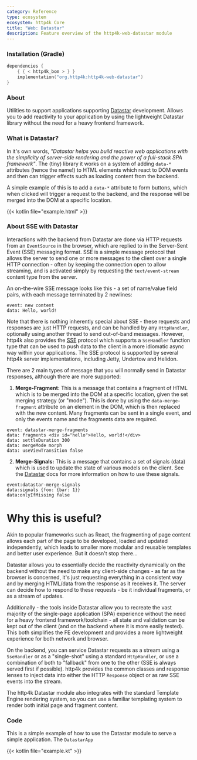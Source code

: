 ```yaml
---
category: Reference
type: ecosystem
ecosystem: http4k Core
title: "Web: Datastar"
description: Feature overview of the http4k-web-datastar module
---
```


### Installation (Gradle)

```kotlin
dependencies {
    { { < http4k_bom > } }
    implementation("org.http4k:http4k-web-datastar")
}
```

### About

Utilities to support applications supporting [Datastar] development. Allows you to add reactivity
to your application by using the lightweight Datastar library without the need for a heavy frontend framework.

### What is Datastar?

In it's own words, _"Datastar helps you build reactive web applications with the simplicity of server-side rendering and
the power of a full-stack SPA framework"_. The (tiny) library it works on a system of adding `data-*` attributes (hence
the
name!) to HTML elements which react to DOM events and then can trigger effects such as loading content from the backend.

A simple example of this is to add a `data-*` attribute to form buttons, which when clicked will trigger a request to
the backend, and the response will be merged into the DOM at a specific location.

{{< kotlin file="example.html" >}}

### About SSE with Datastar

Interactions with the backend from Datastar are done via HTTP requests from an `EventSource` in the browser,
which are replied to in the Server-Sent Event (SSE) messaging format. SSE is a simple message protocol that allows the
server to send one or more messages to the client over a single HTTP connection - often by keeping the connection open
to allow streaming, and is activated simply by requesting the `text/event-stream` content type from the server.

An on-the-wire SSE message looks like this - a set of name/value field pairs, with each message terminated by 2
newlines:

```text
event: new content 
data: Hello, world!
```

Note that there is nothing inherently special about SSE - these requests and responses are just HTTP requests, and
can be handled by any `HttpHandler`, optionally using another thread to send out-of-band messages. However, http4k also
provides the [SSE](/ecosystem/http4k/concepts/server-sent-events/) protocol which supports a `SseHandler` function type
that can be used to push data to the client in a more idiomatic async way within your applications. The SSE protocol is
supported by several http4k server implementations, including Jetty, Undertow and Helidon.

There are 2 main types of message that you will normally send in Datastar responses, although there are more supported:

1. **Merge-Fragment:** This is a message that contains a fragment of HTML which is to be merged into the DOM at a
   specific location, given the set merging strategy (or "mode"). This is done by using the `data-merge-fragment`
   attribute on an element in the DOM, which is then replaced with the new content. Many fragments can be sent in a
   single event, and only the events name and the fragments data are required.

```text
event: datastar-merge-fragments
data: fragments <div id="hello">Hello, world!</div>
data: settleDuration 300
data: mergeMode morph
data: useViewTransition false

```

2. **Merge-Signals:** This is a message that contains a set of signals (data) which is used to update the state of
   various models on the client. See the [Datastar] docs for more information on how to use these signals.

```text
event:datastar-merge-signals
data:signals {foo: {bar: 1}}
data:onlyIfMissing false
```

# Why this is useful?

Akin to popular frameworks such as React, the fragmenting of page content allows each part of the page to be developed,
loaded and updated independently, which leads to smaller more modular and reusable templates and better user experience.
But it doesn't stop there...

Datastar allows you to essentially decide the reactivity dynamically on the backend without the need to make any
client-side changes -
as far as the browser is concerned, it's just requesting everything in a consistent way and by merging HTML/data from
the response as it receives it. The server can decide how to respond to these requests - be it individual fragments, or
as a stream of updates.

Additionally - the tools inside Datastar allow you to recreate the vast majority of the single-page application (SPA)
experience without the need for a heavy frontend framework/toolchain - all state and validation can be kept out of the
client (and on the backend where it is more easily tested). This both simplifies the FE development and provides a more
lightweight experience for both network and browser.

On the backend, you can service Datastar requests as a stream using a `SseHandler` or as a "single-shot" using a
standard `HttpHandler`, or use a combination of both to "fallback" from one to the other (SSE is always served first if
possible). http4k provides the common classes and response lenses to inject data into either the HTTP `Response` object
or as raw SSE events into the stream.

The http4k Datastar module also integrates with the standard Template Engine rendering system, so you can use a familiar 
templating system to render both initial page and fragment content.

### Code

This is a simple example of how to use the Datastar module to serve a simple application. The `DatastarApp`

{{< kotlin file="example.kt" >}}


[Datastar]: https://data-star.dev
